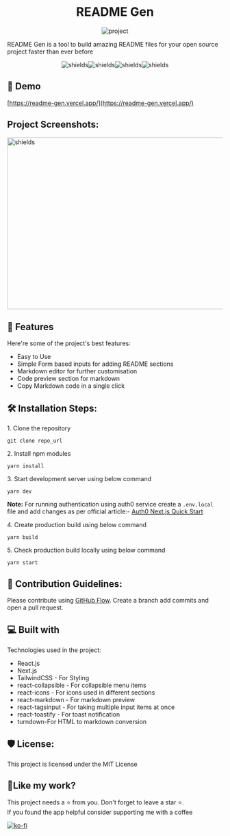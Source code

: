<h1 align="center">README Gen</h1>

<p align="center"><img src="https://res.cloudinary.com/dk22rcdch/image/upload/v1630127769/Blogimages/Screenshot_2021-08-28_at_10.46.02_AM_yapvfb.png" alt="project"></p>

<p>README Gen is a tool to build amazing README files for your open source project faster than ever before</p>

<p align="center"><img src="https://img.shields.io/github/license/saurabhnative/create-frontend-readme" alt="shields"><img src="https://img.shields.io/github/stars/saurabhnative/create-frontend-readme" alt="shields"><img src="https://img.shields.io/github/forks/saurabhnative/create-frontend-readme" alt="shields"><img src="https://img.shields.io/twitter/url?style=social&amp;url=https%3A%2F%2Fgithub.com%2Fsaurabhnative%2Fcreate-frontend-readme" alt="shields"></p>

<h2>🚀 Demo</h2>

[https://readme-gen.vercel.app/](https://readme-gen.vercel.app/)

<h2>Project Screenshots:</h2>

<img src="https://res.cloudinary.com/dk22rcdch/image/upload/v1630128095/Blogimages/Screenshot_2021-08-28_at_10.51.24_AM_pdkh3t.png" alt="shields" width="800" height="400&quot;/">

  
  
<h2>🧐 Features</h2>

Here're some of the project's best features:

*   Easy to Use
*   Simple Form based inputs for adding README sections
*   Markdown editor for further customisation
*   Code preview section for markdown
*   Copy Markdown code in a single click

<h2>🛠️ Installation Steps:</h2>

<p>1. Clone the repository</p>

```
git clone repo_url
```

<p>2. Install npm modules</p>

```
yarn install
```

<p>3. Start development server using below command</p>

```
yarn dev
```
**Note:** For running authentication using auth0 service create a `.env.local` file and add changes as per official article:-
<a href="https://auth0.com/docs/quickstart/webapp/nextjs/01-login#configure-the-sdk">Auth0 Next.js Quick Start</a>

<p>4. Create production build using below command</p>

```
yarn build
```

<p>5. Check production build locally using below command</p>

```
yarn start
```

<h2>🍰 Contribution Guidelines:</h2>

Please contribute using [GitHub Flow](https://guides.github.com/introduction/flow/). Create a branch add commits and open a pull request.

  
  
<h2>💻 Built with</h2>

Technologies used in the project:

*   React.js
*   Next.js
*   TailwindCSS - For Styling
*   react-collapsible - For collapsible menu items
*   react-icons - For icons used in different sections
*   react-markdown - For markdown preview
*   react-tagsinput - For taking multiple input items at once
*   react-toastify - For toast notification
*   turndown-For HTML to markdown conversion

<h2>🛡️ License:</h2>

This project is licensed under the MIT License

<h2>💖Like my work?</h2>

This project needs a ⭐️ from you. Don't forget to leave a star ⭐️.   
If you found the app helpful consider supporting me with a coffee


[![ko-fi](https://ko-fi.com/img/githubbutton_sm.svg)](https://ko-fi.com/T6T24KNL5)
